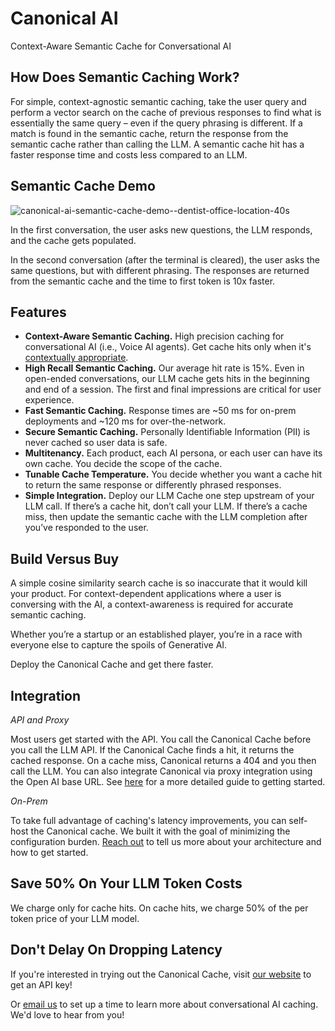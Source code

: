 # Canonical AI

Context-Aware Semantic Cache for Conversational AI

## How Does Semantic Caching Work?

For simple, context-agnostic semantic caching, take the user query and perform a vector search on the cache of previous responses to find what is essentially the same query – even if the query phrasing is different. If a match is found in the semantic cache, return the response from the semantic cache rather than calling the LLM. A semantic cache hit has a faster response time and costs less compared to an LLM.

## Semantic Cache Demo

![canonical-ai-semantic-cache-demo--dentist-office-location-40s](https://github.com/Canonical-AI-Inc/canonical/assets/640297/91116289-d86e-4f96-8057-ea987525e39d)

In the first conversation, the user asks new questions, the LLM responds, and the cache gets populated. 

In the second conversation (after the terminal is cleared), the user asks the same questions, but with different phrasing. The responses are returned from the semantic cache and the time to first token is 10x faster.

## Features

- **Context-Aware Semantic Caching.** High precision caching for conversational AI (i.e., Voice AI agents). Get cache hits only when it's [contextually appropriate](https://canonical.chat/blog/how_to_build_context_aware_semantic_cache). 
- **High Recall Semantic Caching.** Our average hit rate is 15%. Even in open-ended conversations, our LLM cache gets hits in the beginning and end of a session. The first and final impressions are critical for user experience.
- **Fast Semantic Caching.** Response times are ~50 ms for on-prem deployments and ~120 ms for over-the-network. 
- **Secure Semantic Caching.** Personally Identifiable Information (PII) is never cached so user data is safe.
- **Multitenancy.** Each product, each AI persona, or each user can have its own cache. You decide the scope of the cache.
- **Tunable Cache Temperature.** You decide whether you want a cache hit to return the same response or differently phrased responses.
- **Simple Integration.** Deploy our LLM Cache one step upstream of your LLM call. If there’s a cache hit, don’t call your LLM. If there’s a cache miss, then update the semantic cache with the LLM completion after you’ve responded to the user.

## Build Versus Buy

A simple cosine similarity search cache is so inaccurate that it would kill your product. For context-dependent applications where a user is conversing with the AI, a context-awareness is required for accurate semantic caching. 

Whether you’re a startup or an established player, you’re in a race with everyone else to capture the spoils of Generative AI. 

Deploy the Canonical Cache and get there faster.

## Integration

_API and Proxy_

Most users get started with the API. You call the Canonical Cache before you call the LLM API. If the Canonical Cache finds a hit, it returns the cached response. On a cache miss, Canonical returns a 404 and you then call the LLM. You can also integrate Canonical via proxy integration using the Open AI base URL. See [here](https://github.com/Canonical-AI-Inc/canonical/tree/main/examples) for a more detailed guide to getting started.

_On-Prem_

To take full advantage of caching's latency improvements, you can self-host the Canonical cache. We built it with the goal of minimizing the configuration burden. [Reach out](mailto:hello@canonical.chat) to tell us more about your architecture and how to get started.

## Save 50% On Your LLM Token Costs

We charge only for cache hits. On cache hits, we charge 50% of the per token price of your LLM model.

## Don't Delay On Dropping Latency

If you're interested in trying out the Canonical Cache, visit [our website](https://canonical.chat/) to get an API key! 

Or [email us](mailto:hello@canonical.chat) to set up a time to learn more about conversational AI caching. We'd love to hear from you!
